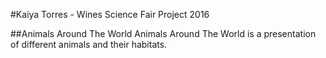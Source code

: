 #Kaiya Torres - Wines Science Fair Project 2016

##Animals Around The World
Animals Around The World is a presentation of different animals and their habitats.

